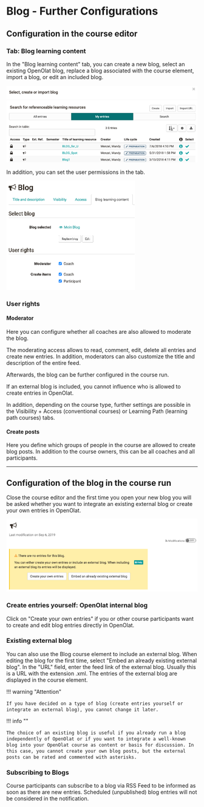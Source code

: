 # Blog - Further Configurations

## Configuration in the course editor

### Tab: Blog learning content

In the "Blog learning content" tab, you can create a new blog, select an
existing OpenOlat blog, replace a blog associated with the course element,
import a blog, or edit an included blog.

![create_blog.png](assets/Blog_neu_EN.png)

In addition, you can set the user permissions in the tab.

![blog_configuration.png](assets/Blog%20Konfig%20EN.png)

### User rights

#### **Moderator**

Here you can configure whether all coaches are also allowed to moderate the
blog.

The moderating access allows to read, comment, edit, delete all entries and
create new entries. In addition, moderators can also customize the title and
description of the entire feed.

Afterwards, the blog can be further configured in the course run.

If an external blog is included, you cannot influence who is allowed to create
entries in OpenOlat.

In addition, depending on the course type, further settings are possible in
the Visibility + Access (conventional courses) or Learning Path (learning path
courses) tabs.

#### **Create posts**

Here you define which groups of people in the course are allowed to create
blog posts. In addition to the course owners, this can be all coaches and all
participants.

----

## Configuration of the blog in the course run

Close the course editor and the first time you open your new blog you will be
asked whether you want to integrate an existing external blog or create your
own entries in OpenOlat.

![blog_course_run.png](assets/Blog_EN.png)

### Create entries yourself: OpenOlat internal blog

Click on "Create your own entries" if you or other course participants want to
create and edit blog entries directly in OpenOlat.

  
### Existing external blog

You can also use the Blog course element to include an external blog. When
editing the blog for the first time, select "Embed an already existing
external blog". In the "URL" field, enter the feed link of the external blog.
Usually this is a URL with the extension .xml. The entries of the external
blog are displayed in the course element. 

!!! warning "Attention"

    If you have decided on a type of blog (create entries yourself or integrate an external blog), you cannot change it later.

!!! info ""

    The choice of an existing blog is useful if you already run a blog independently of OpenOlat or if you want to integrate a well-known blog into your OpenOlat course as content or basis for discussion. In this case, you cannot create your own blog posts, but the external posts can be rated and commented with asterisks.

###  Subscribing to Blogs

Course participants can subscribe to a blog via RSS Feed to be informed as
soon as there are new entries. Scheduled (unpublished) blog entries will not
be considered in the notification.

  

